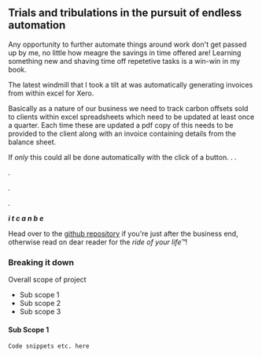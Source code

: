 ## Trials and tribulations in the pursuit of endless automation

Any opportunity to further automate things around work don't get passed up by me, no little how meagre the savings in time offered are!
Learning something new and shaving time off repetetive tasks is a win-win in my book. 

The latest windmill that I took a tilt at was automatically generating invoices from within excel for Xero. 

Basically as a nature of our business we need to track carbon offsets sold to clients within excel spreadsheets which need to be updated at least once a quarter. Each time these are updated a pdf copy of this needs to be provided to the client along with an invoice containing details from the balance sheet.

If *only* this could all be done automatically with the click of a button. . .

*.*

*.*

*.*

***i t   c a n  b e***

Head over to the [github repository](https://github.com/gnarly-charlie/excel-pyxero) if you're just after the business end, otherwise read on dear reader for the *ride of your life™*!

### Breaking it down

Overall scope of project
- Sub scope 1
- Sub scope 2
- Sub scope 3

#### Sub Scope 1

```markdown
Code snippets etc. here
```
